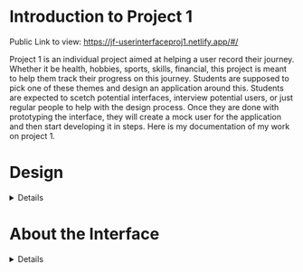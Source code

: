 # Introduction to Project 1

Public Link to view: https://jf-userinterfaceproj1.netlify.app/#/

Project 1 is an individual project aimed at helping a user record their journey. 
Whether it be health, hobbies, sports, skills, financial, this project is meant to help them track their progress on this journey. 
Students are supposed to pick one of these themes and design an application around this. 
Students are expected to scetch potential interfaces, interview potential users, or just regular people to help with the design process. 
Once they are done with prototyping the interface, they will create a mock user for the application and then start developing it in steps.
Here is my documentation of my work on project 1.

# Design

<details>
 
  *Interviews*

  For this project, I interviewed 2 of my friends, Carson and Blake, who are active in bodybuilding and powerlifting. Going into the interviews I wanted to learn what metrics I should show, and which are the most important or should be the most prominent on the screen. I wanted to know what kinda of visuals/charts I want to show. My last thing I wanted to know was a broader scope of how I should design how users track their own progress.

  These are the questions I asked, and the answeres they gave.
  - Q1 : What metrics would you like to track for powerlifting?
    * Blake : I would like to see the trend in my sets and calculated 1RM (One Rep Max), change in my bodyweight, my calories and protein each day.
    * Carson : I would like to see my volume for the week in each lift, comparisons of my lifting sets this week vs previous weeks. I would also like to see the progress in my SBD (Squat, Bench, Deadlift) throughout the year.

  - Q2 : How would you like to track your progress for these lifts? Day by Day or per lift basis? Maybe using a schedule/program?
    * Blake : I would like to be able to track my progress using my workout splits (this refers to the type of program, Upper-Lower splits, Arnold split, a specific SBD program, etc.) per week. Maybe like logs on weekday lifts, posts/entries.
    * Carson : I would like to log whichever day I want to, and see my workouts on a calendar. Tracking my total by month or as a post would be nice.

  - Q3 : What visuals would be most important for you to track your progress?
    * Blake : I would like to see a table that shows me details for each of my lifts, and also for each muscle group. An overall trend chart for progress on SBD would be nice.
    * Carson : I would like to compare my lifts over time using a line chart. I would also like to take videos for some of my lifts and be able to compare them to previous videos as well.

   These interviews helped me solidify some of my initial thoughts for the design, as well as gave me more things to add for the application itself.
   I created a list of features I needed based on the interview, and highlighted other features I was still unsure of.

   I decided to cut some features requested in the interview out for the initial phase. Mainly, posting videos of lifts, and the tracking by workout split. I was unsure of how to implement comparing videos of lifts, I thought photos for each entry should be suficcient.
   For tracking by workout split, I realized this option would need another type of calendar, or a different view altogether. Some workout splits are asynchronous (they don't follow a weekly repitition), which adds further complexity. I though a monthly calendar would suffice.
   
   # Goals/Features Needed:
    * Dashboard View
      - Trending Total & Bodyweight Numbers
      - Overview chart for SBD numbers over time
    * Calendar View
      - Monthly view of lifts/logs and journal entries.
      - Users can select a day and see the users lift that day and/or journal entry.
      - Users can see bodyweight on that day and/or protein (green or red if it met the users goal), if it was logged.
    * Detail View
      - Table that can be changed by the user selecting a muscle group, by diagram, or a specific lift
      - Table should also be able to be changed by range of date.
      - Table will show and compare the lifts (color compare) according to the filters user configured.
    * Log / Create Entry / Lift
      - User can enter photo, protein, bodyweight, and a title and journal for the day/lift (not every day will include a workout/lift)
      - User can enter lifts they performed, sets, reps, and weight. For each set, they can add a short note to what it was. I.e, superset, dropset, pause, etc.
    * Settings
      - User can rearrange views on navbar, customize the colors of the UI, or select a different theme.
      - ?? additional features

  *Scetching*

  With these interviews and goals in mind, I started schetching prototypes of the design. I used the variation on the 10+10 method, the 10 minutes+10 minutes. I was having trouble formulating a way to include the views I wanted. I came up with 3 different methods for showing the different views.
   1. Navbar on Top.
     <img width="940" height="852" alt="image" src="https://github.com/user-attachments/assets/83fefbaa-0cea-41b5-af7e-5bb287c00746" />
 
   2. No Navbar. I didn't personally like this idea, but it was helpful to scetch out how the views would look.
    <img width="495" height="471" alt="image" src="https://github.com/user-attachments/assets/141faef4-e213-47eb-8afa-e652805a97af" />
 
   3. Navbad on the side. I merged the dashboard and details view, which I did not like when I finished. Besides that this was my favorite.
    <img width="656" height="536" alt="image" src="https://github.com/user-attachments/assets/d3d21e7e-d43c-4bd8-add5-e556f8e0387e" />

  Since, I was not going to actually implement the sketch with no navbar, I decided to sketch the views themselves. 
   * For the Dashboard view, I was liking the idea of singular card/boxes for the trending 3 lifts (these boxes are called something specific for business analytics but I forget). I also liked a time scroll for the main chart, instead of inputting a date range because I thought it was faster and cleaner to look at. From the start, I had three toggles on the main chart for each of the 3 lifts, I decided I could have all 3 be the default on the line chart, and the user can press the buttons to toggle an individual lift or whatnot. 
   
   * For the calendar view, I liked having a regular calendar view with a entry div/view next to it, with the entry details. 
   
   * For the detail view, to show by muscle group or by lift, I thought included a clickable diagram of the human body would be helpful. For a specific lift, just a text entry that autofills with the lift of choice is appropriate. The table will just have also have a time scroll like the dashboard, and it will include sets in the filters over the time selected.
   
   * For the log view, I thought simple would be best for a picture submit, entry, title, bodyweight, protein, and record lift scrollable div/box. For settings, I didn't sketch anything. This part will most likely be left open for future additions. I will probably include a button to change the theme: day, night, ocean (or something like that), etc.
   

  

  *Prototyping & Feedback*
  
  Done with sketching, ideating, I finalized the prototypes.
  
   - Dashboard View: 
   
   <img width="538" height="334" alt="image" src="https://github.com/user-attachments/assets/519f4dd6-7f43-468a-bc71-a50282bc38d9" />
   <img width="1721" height="830" alt="image" src="https://github.com/user-attachments/assets/625e82f2-e170-4d59-ae64-f03e5e3d3a43" />
   
   - Calendar View: 
   
   <img width="508" height="300" alt="image" src="https://github.com/user-attachments/assets/2869bd1e-9ec5-4538-9fbb-b2e6f0f17099" />
   <img width="1715" height="823" alt="image" src="https://github.com/user-attachments/assets/62f30872-6df7-4de2-a94f-ed9e4659ddcc" />

   - Detail View: 
   
   <img width="405" height="259" alt="image" src="https://github.com/user-attachments/assets/aba3e06a-6eb8-41c9-b2a4-1ee7313608c2" />
   <img width="1697" height="822" alt="image" src="https://github.com/user-attachments/assets/ddb4bb3f-ff5f-466e-9503-c8e0b6d893f3" />
   <img width="1714" height="813" alt="image" src="https://github.com/user-attachments/assets/44efc748-413d-4a13-b974-3b55d6e7d674" />
   
   - Log View: 
   
   <img width="414" height="261" alt="image" src="https://github.com/user-attachments/assets/a1f81b76-e20f-4f41-9bc3-a822911dbc16" />

  Here is the finalized navbar / outer layout: 
  <img width="896" height="732" alt="image" src="https://github.com/user-attachments/assets/12aab2a4-01ff-43d1-b2ad-5782f91f009c" />

  I got feedback from the same friends I interviewed. Here is a synthesis of what they said:

   - Carson: Likes the simpleness of the dashboard view, thinks the calendar view could be impproved by changing the layout of the entry view and having the actual calendar smaller. Didn't say anything about the detail view. He saw that I missed a button for adding a lift to the log view and pointed that out (I will be fixing that in implementation). He thought it looked good overall.

   - Blake: Liked the layout of the application itself. Didn't say anything about the dashboard view, pointed out the same problem with the calendar view Carson had. He liked the details view with the diagram of the muscle groups on the body. He liked the log view in particular.

 Based on the feedback, I will need to improve the calendar view in the implementation.
 
 *Mock User*

 My user will be a copy of me. I already journal my workouts, so an application like this would benefit me a lot. For physical characteristics, my bodyweight is 170, and my total is hovering around 950 right now. I get at least 100 grams of protein per day. I tend to stick to SBD lifts and accessories in the 3-5 sets range and 5-9 rep range. The copy of me that uses the application will check the SBD progress each time I test my max in those lifts. I would also check the details view for a comparison on a previous set I did with the one I just performed. Every now and then I would check the calendar view to see where I was a month or year ago. I would of course use the log view to log a day and the workout. This application would help me track my progress and keep me discplined.
</details>

# About the Interface
<details>
Notes: to run the code locally using node.js, vite, svelte, and whatnot, you need to install these libraries:

 - npm install svelte-spa-router
 - npm install chart.js

Interface Overview: 

  My app is a tracking application for people who are dedicated to lifting weights, particularly powerlifting. It's layout consists of a header, that shows the user welcome information such as their name, date, week streak for logging, their current total and bodyweight in lbs. It has a navigation bar for the user to navigate between the views they will use to track and log their progress.

   - Dashboard View:
     
   <img width="1914" height="921" alt="image" src="https://github.com/user-attachments/assets/b6d00adb-2848-4396-af8e-3740e09c4655" />
   
   - Here the user can see their progress over the week for their big 3 lifts: squat, bench, and deadlift all in a line chart. They can select the metric cards to filter the line chart so that they are only seeing the metric they selected. If they unselect the same metric all three lifts will show again on the chart.
   - I had a vertical scrollbar feature the user could use to filter the date range the chart pulls from, however, with the little time, I decided to comment it out and leave it out for now. It is something that can be added in the future.

   - Calendar View:

   <img width="1914" height="921" alt="image" src="https://github.com/user-attachments/assets/7f82cd6b-8fb8-4da1-9704-47af6de1e092" />

   - Here the user can select a date on the calendar in the top left to view what they logged for that day. A dot appears on the days where they logged something. They can also change the month and year to filter the calendar.
   - After selecting a day they logged an entry, that entry will appear. They will be able to see and edit their picture, bodyweight, and protein in the right side. They can also see and edit their workout for that day in the bottom. They can change the weight, reps for a set. They can add or remove a set, or change the specific exercise they performed. However, they can not add or remove an exercise. At the time, I thought users might misuse this power and log stuff they did not do. However, since they can technically log whatever they want, I could add the feature to add and remove the lifts in the future.
   - When the user clicks the save button it will save the updates, and show the user confirmation with a popup.

   - Detail View:

   <img width="1911" height="926" alt="image" src="https://github.com/user-attachments/assets/9045fff9-87d1-4f56-9ed9-6d0bac87afa1" />

   - Here the user can see the sets they performed for a specific exercise, for a specific muscle group, or for all exercises in general.
   - They can filter via muscle group by selecting one on the diagram. If they want to remove this filter they can press escape, or click the same muscle group again. This will filter down the exercises list and the table of sets.
   - They can filter a specific exercise by selecting from the exercise list on the right. This will undo a muscle group filter, and will filter the table as a result.
   - They can view the details of the set, the weight and reps, and if there are no filters for a specific exercise selected, the table will also list the exercise

   - Log View:

   <img width="1914" height="923" alt="image" src="https://github.com/user-attachments/assets/95ae0fe1-c733-48f5-b5d1-fee7184f43d9" />
   <img width="1719" height="820" alt="image" src="https://github.com/user-attachments/assets/dce311f1-f93d-45ed-8a14-9936f107dd0e" />


   - Here the user can log an entry for a specific day. They can add a picture, add journal notes, the title of the workout, the bodyweight and protein intake for the day, and their workout.
   - For the workout, they can add and remove lifts, select weight and reps, and add and remove sets.
   - Once the user clicks the submit button, it will save the entry, and show the user via a popup.

   - Settings View:

   <img width="1910" height="926" alt="image" src="https://github.com/user-attachments/assets/63787b2a-9f0d-45e8-9892-42603bdf2a0d" />
   <img width="1879" height="918" alt="image" src="https://github.com/user-attachments/assets/833dfc5b-c72d-4c8b-b899-b5b8b0e2634b" />
   <img width="1007" height="169" alt="image" src="https://github.com/user-attachments/assets/6a68e372-44f0-49e3-9ba4-9983cda21c5d" />
   <img width="1086" height="621" alt="image" src="https://github.com/user-attachments/assets/6ec9202c-5bf1-43e2-873a-57b4026c00ef" />


   - Here the user can change the theme between dark and light mode.
   - The user can also disable protein tracking, and set a bodyweight goal.
   - If the user is at or below this goal, the header card will reflect this by turning the text green. For example, if their goal bodyweight is 170 and they are 165, they have met the goal.



</details>
